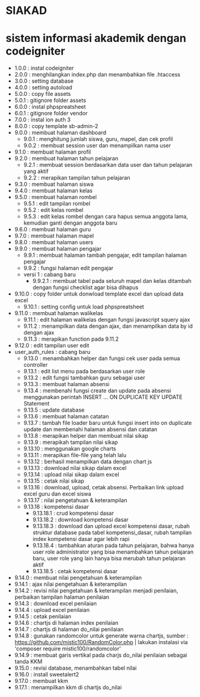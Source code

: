 # SIAKAD
sistem informasi akademik dengan codeigniter
============================================
* 1.0.0 : instal codeigniter
* 2.0.0 : menghilangkan index.php dan menambahkan file .htaccess
* 3.0.0 : setting database
* 4.0.0 : setting autoload
* 5.0.0 : copy file assets
* 5.0.1 : gitignore folder assets
* 6.0.0 : instal phpspreatsheet
* 6.0.1 : gitignore folder vendor
* 7.0.0 : instal ion auth 3
* 8.0.0 : copy template sb-admin-2
* 9.0.0 : membuat halaman dashboard
  * 9.0.1 : menghitung jumlah siswa, guru, mapel, dan cek profil 
  * 9.0.2 : membuat session user dan menampilkan nama user
* 9.1.0 : membuat halaman profil
* 9.2.0 : membuat halaman tahun pelajaran
    * 9.2.1 : membuat session berdasarkan data user dan tahun pelajaran yang aktif
    * 9.2.2 : merapikan tampilan tahun pelajaran
* 9.3.0 : membuat halaman siswa
* 9.4.0 : membuat halaman kelas
* 9.5.0 : membuat halaman rombel
    * 9.5.1 : edit tampilan rombel
    * 9.5.2 : edit kelas rombel
    * 9.5.3 : edit kelas rombel dengan cara hapus semua anggota lama, kemudian ganti dengan anggota baru
* 9.6.0 : membuat halaman guru
* 9.7.0 : membuat halaman mapel
* 9.8.0 : membuat halaman users
* 9.9.0 : membuat halaman pengajar
  * 9.9.1 : membuat halaman tambah pengajar, edit tampilan halaman pengajar
  * 9.9.2 : fungsi halaman edit pengajar
  * versi 1 : cabang baru
      * 9.9.2.1 : membuat tabel pada seluruh mapel dan kelas ditambah dengan fungsi checklist agar bisa dihapus
* 9.10.0 : copy folder untuk donwload template excel dan upload data excel
  * 9.10.1 : setting config untuk load phpspreatsheet
* 9.11.0 : membuat halaman walikelas
  * 9.11.1 : edit halaman walikelas dengan fungsi javascript squery ajax
  * 9.11.2 : menampilkan data dengan ajax, dan menampilkan data by id dengan ajax
  * 9.11.3 : merapikan function pada 9.11.2
* 9.12.0 : edit tampilan user edit
* user_auth_rules : cabang baru
  * 9.13.0 : menambahkan helper dan fungsi cek user pada semua controller
  * 9.13.1 : edit list menu pada berdasarkan user role
  * 9.13.2 : edit fungsi tambahkan guru sebagai user
  * 9.13.3 : membuat halaman absensi
  * 9.13.4 : membenahi fungsi create dan update pada absensi menggunakan perintah INSERT ... ON DUPLICATE KEY UPDATE Statement
  * 9.13.5 : update database
  * 9.13.6 : membuat halaman catatan
  * 9.13.7 : tambah file loader baru untuk fungsi insert into on duplicate update dan membenahi halaman absensi dan catatan
  * 9.13.8 : merapikan helper dan membuat nilai sikap
  * 9.13.9 : merapikah tampilan nilai sikap
  * 9.13.10 : menggunakan google charts
  * 9.13.11 : merapikan file-file yang telah lalu
  * 9.13.12 : berhasil menampilkan data dengan chart js
  * 9.13.13 : download nilai sikap dalam excel
  * 9.13.14 : upload nilai sikap dalam excel
  * 9.13.15 : cetak nilai sikap
  * 9.13.16 : download, upload, cetak absensi. Perbaikan link upload excel guru dan excel siswa
  * 9.13.17 : nilai pengetahuan & keterampilan
  * 9.13.18 : kompetensi dasar
    * 9.13.18.1 : crud kompetensi dasar
    * 9.13.18.2 : download kompetensi dasar
    * 9.13.18.3 : download dan upload excel kompetensi dasar, rubah struktur database pada tabel kompetensi_dasar, rubah tampilan index kompetensi dasar agar lebih rapi
    * 9.13.18.4 : tambahkan aturan pada tahun pelajaran, bahwa hanya user role administrator yang bisa menambahkan tahun pelajaran baru, user role yang lain hanya bisa merubah tahun pelajaran aktif
    * 9.13.18.5 : cetak kompetensi dasar
* 9.14.0 : membuat nilai pengetahuan & keterampilan
* 9.14.1 : ajax nilai pengetahuan & keterampilan
* 9.14.2 : revisi nilai pengetahuan & keterampilan menjadi penilaian, perbaikan tampilan halaman penilaian
* 9.14.3 : download excel penilaian
* 9.14.4 : upload excel penilaian
* 9.14.5 : cetak penilaian
* 9.14.6 : chartjs di halaman index penilaian
* 9.14.7 : chartjs di halaman do_nilai penilaian
* 9.14.8 : gunakan randomcolor untuk generate warna chartjs, sumber : https://github.com/mistic100/RandomColor.php | lakukan instalasi via 'composer require mistic100/randomcolor'
* 9.14.9 : membuat garis vertikal pada charjs do_nilai penilaian sebagai tanda KKM
* 9.15.0 : revisi database, menambahkan tabel nilai
* 9.16.0 : install sweetalert2
* 9.17.0 : membuat kkm
* 9.17.1 : menampilkan kkm di chartjs do_nilai